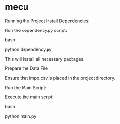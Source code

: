 # mecu



Running the Project
Install Dependencies:

Run the dependency.py script:

bash

python dependency.py

This will install all necessary packages.

Prepare the Data File:

Ensure that impo.csv is placed in the project directory.

Run the Main Script:

Execute the main script:

bash

python main.py
